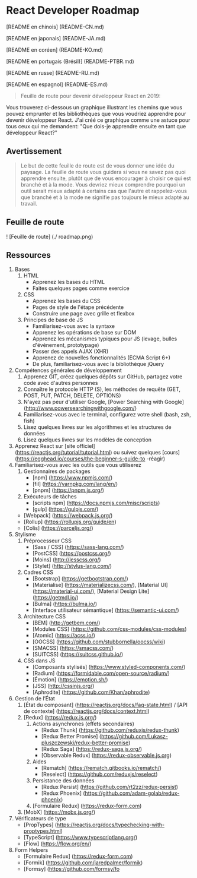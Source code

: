 # React Developer Roadmap

[README en chinois] (README-CN.md)

[README en japonais] (README-JA.md)

[README en coréen] (README-KO.md)

[README en portugais (Brésil)] (README-PTBR.md)

[README en russe] (README-RU.md)

[README en espagnol] (README-ES.md)

> Feuille de route pour devenir développeur React en 2019:

Vous trouverez ci-dessous un graphique illustrant les chemins que vous pouvez emprunter et les bibliothèques que vous voudriez apprendre pour devenir développeur React. J'ai créé ce graphique comme une astuce pour tous ceux qui me demandent: "Que dois-je apprendre ensuite en tant que développeur React?"

## Avertissement

> Le but de cette feuille de route est de vous donner une idée du paysage. La feuille de route vous guidera si vous ne savez pas quoi apprendre ensuite, plutôt que de vous encourager à choisir ce qui est branché et à la mode. Vous devriez mieux comprendre pourquoi un outil serait mieux adapté à certains cas que l'autre et rappelez-vous que branché et à la mode ne signifie pas toujours le mieux adapté au travail.

## Feuille de route

! [Feuille de route] (./ roadmap.png)

## Ressources

1. Bases
   1. HTML
      - Apprenez les bases du HTML
      - Faites quelques pages comme exercice
   2. CSS
      - Apprenez les bases du CSS
      - Pages de style de l'étape précédente
      - Construire une page avec grille et flexbox
   3. Principes de base de JS
      - Familiarisez-vous avec la syntaxe
      - Apprenez les opérations de base sur DOM
      - Apprenez les mécanismes typiques pour JS (levage, bulles d'événement, prototypage)
      - Passer des appels AJAX (XHR)
      - Apprenez de nouvelles fonctionnalités (ECMA Script 6+)
      - De plus, familiarisez-vous avec la bibliothèque jQuery
2. Compétences générales de développement
   1. Apprenez GIT, créez quelques dépôts sur GitHub, partagez votre code avec d'autres personnes
   2. Connaître le protocole HTTP (S), les méthodes de requête (GET, POST, PUT, PATCH, DELETE, OPTIONS)
   3. N'ayez pas peur d'utiliser Google, [Power Searching with Google] (http://www.powersearchingwithgoogle.com/)
   4. Familiarisez-vous avec le terminal, configurez votre shell (bash, zsh, fish)
   5. Lisez quelques livres sur les algorithmes et les structures de données
   6. Lisez quelques livres sur les modèles de conception
3. Apprenez React sur [site officiel] (https://reactjs.org/tutorial/tutorial.html) ou suivez quelques [cours] (https://egghead.io/courses/the-beginner-s-guide-to -réagir)
4. Familiarisez-vous avec les outils que vous utiliserez
   1. Gestionnaires de packages
      - [npm] (https://www.npmjs.com/)
      - [fil] (https://yarnpkg.com/lang/en/)
      - [pnpm] (https://pnpm.js.org/)
   2. Exécuteurs de tâches
      - [scripts npm] (https://docs.npmjs.com/misc/scripts)
      - [gulp] (https://gulpjs.com/)
   - [Webpack] (https://webpack.js.org/)
   - [Rollup] (https://rollupjs.org/guide/en)
   - [Colis] (https://parceljs.org/)
5. Stylisme
   1. Préprocesseur CSS
      - [Sass / CSS] (https://sass-lang.com/)
      - [PostCSS] (https://postcss.org/)
      - [Moins] (http://lesscss.org/)
      - [Stylet] (http://stylus-lang.com/)
   2. Cadres CSS
      - [Bootstrap] (https://getbootstrap.com/)
      - [Materialise] (https://materializecss.com/), [Material UI] (https://material-ui.com/), [Material Design Lite] (https://getmdl.io/)
      - [Bulma] (https://bulma.io/)
      - [Interface utilisateur sémantique] (https://semantic-ui.com/)
   3. Architecture CSS
      - [BEM] (http://getbem.com/)
      - [Modules CSS] (https://github.com/css-modules/css-modules)
      - [Atomic] (https://acss.io/)
      - [OOCSS] (https://github.com/stubbornella/oocss/wiki)
      - [SMACSS] (https://smacss.com/)
      - [SUITCSS] (https://suitcss.github.io/)
   4. CSS dans JS
      - [Composants stylisés] (https://www.styled-components.com/)
      - [Radium] (https://formidable.com/open-source/radium/)
      - [Émotion] (https://emotion.sh/)
      - [JSS] (http://cssinjs.org/)
      - [Aphrodite] (https://github.com/Khan/aphrodite)
6. Gestion de l’État
   1. [État du composant] (https://reactjs.org/docs/faq-state.html) / [API de contexte] (https://reactjs.org/docs/context.html)
   2. [Redux] (https://redux.js.org/)
      1. Actions asynchrones (effets secondaires)
         - [Redux Thunk] (https://github.com/reduxjs/redux-thunk)
         - [Redux Better Promise] (https://github.com/Lukasz-pluszczewski/redux-better-promise)
         - [Redux Saga] (https://redux-saga.js.org/)
         - [Observable Redux] (https://redux-observable.js.org)
      2. Aides
         - [Rematch] (https://rematch.gitbooks.io/rematch/)
         - [Reselect] (https://github.com/reduxjs/reselect)
      3. Persistance des données
         - [Redux Persist] (https://github.com/rt2zz/redux-persist)
         - [Redux Phoenix] (https://github.com/adam-golab/redux-phoenix)
      4. [Formulaire Redux] (https://redux-form.com)
   3. [MobX] (https://mobx.js.org/)
7. Vérificateurs de type
   - [PropTypes] (https://reactjs.org/docs/typechecking-with-proptypes.html)
   - [TypeScript] (https://www.typescriptlang.org/)
   - [Flow] (https://flow.org/en/)
8. Form Helpers
   - [Formulaire Redux] (https://redux-form.com)
   - [Formik] (https://github.com/jaredpalmer/formik)
   - [Formsy] (https://github.com/formsy/fo
